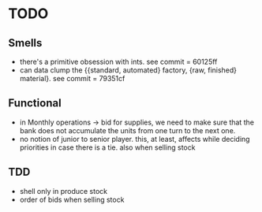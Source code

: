 # TODO

## Smells

* there's a primitive obsession with ints. see commit = 60125ff
* can data clump the {{standard, automated} factory, {raw, finished} material}. see commit = 79351cf

## Functional

* in Monthly operations -> bid for supplies, we need to make sure that the bank does not accumulate the units from one turn to the next one.
* no notion of junior to senior player. this, at least, affects while deciding priorities in case there is a tie. also when selling stock

## TDD

 * shell only in produce stock
 * order of bids when selling stock